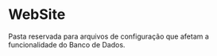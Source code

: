 # WebSite

Pasta reservada para arquivos de configuração que afetam a funcionalidade do Banco de Dados.